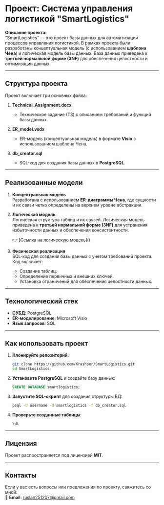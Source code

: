 # **Проект: Система управления логистикой "SmartLogistics"**

**Описание проекта:**  
"SmartLogistics" — это проект базы данных для автоматизации процессов управления логистикой. В рамках проекта были разработаны концептуальная модель (с использованием **шаблона Чена**) и логическая модель базы данных. База данных приведена к **третьей нормальной форме (3NF)** для обеспечения целостности и оптимизации данных.

---

## **Структура проекта**

Проект включает три основных файла:

1. **Technical_Assignment.docx**  
   - Техническое задание (ТЗ) с описанием требований и функций базы данных.

2. **ER_model.vsdx**  
   - ER-модель (концептуальная модель) в формате **Visio** с использованием шаблона Чена.  

3. **db_creator.sql**  
   - SQL-код для создания базы данных в **PostgreSQL**.  

---

## **Реализованные модели**

1. **Концептуальная модель**  
   Разработана с использованием **ER-диаграммы Чена**, где сущности и их связи четко определены на верхнем уровне абстракции.

2. **Логическая модель**  
   Логическая структура таблиц и их связей. Логическая модель приведена к **третьей нормальной форме (3NF)** для устранения избыточности данных и обеспечения консистентности.

   👉 [[Ссылка на логическую модель](https://www.drawdb.app/editor?shareId=de6dd882a7bcf6a4f497ef16882ed85d)]()

3. **Физическая реализация**  
   SQL-код для создания базы данных с учетом требований проекта. Код включает:  
   - Создание таблиц.  
   - Определение первичных и внешних ключей.  
   - Установка ограничений для обеспечения целостности данных.  

---

## **Технологический стек**

- **СУБД**: PostgreSQL  
- **ER-моделирование**: Microsoft Visio  
- **Язык запросов**: SQL  

---

## **Как использовать проект**

1. **Клонируйте репозиторий:**
   ```bash
   git clone https://github.com/Krashper/SmartLogistics.git
   cd SmartLogistics
   ```

2. **Установите PostgreSQL** и создайте базу данных:
   ```sql
   CREATE DATABASE smartlogistics;
   ```

3. **Запустите SQL-скрипт** для создания структуры БД:
   ```bash
   psql -U username -d smartlogistics -f db_creator.sql
   ```

4. **Проверьте созданные таблицы**:
   ```sql
   \dt
   ```

---

## **Лицензия**

Проект распространяется под лицензией **MIT**.

---

## **Контакты**

Если у вас есть вопросы или предложения по проекту, свяжитесь со мной:  
📧 **Email**: [ruslan251207@gmail.com](mailto:ruslan251207@gmail.com)  
